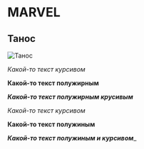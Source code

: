 # MARVEL
## Танос
![Танос](https://medialeaks.ru/wp-content/uploads/2020/12/a.jpg "Это Танос")

*Какой-то текст курсивом*

**Какой-то текст полужирным**

***Какой-то текст полужирным крусивым***

_Какой-то текст курсивом_

__Какой-то текст полужиным__

___Какой-то текст полужиным и курсивом____
